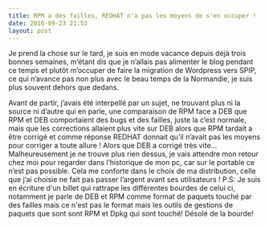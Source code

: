 ```yaml
---
title: RPM a des failles, REDHAT n'a pas les moyens de s'en occuper !
date: 2016-09-23 21:53
layout: post
---
```


Je prend la chose sur le tard, je suis en mode vacance depuis déjà trois
bonnes semaines, m’étant dis que je n’allais pas alimenter le blog
pendant ce temps et plutôt m’occuper de faire la migration de Wordpress
vers SPIP, ce qui n’avance pas non plus avec le beau temps de la
Normandie, je suis plus souvent dehors que dedans.  
<!--more-->  
Avant de partir, j’avais été interpellé par un sujet, ne trouvant plus
ni la source ni d’autre qui en parle, une comparaison de RPM face a DEB
que RPM et DEB comportaient des bugs et des failles, juste la c’est
normale, mais que les corrections allaient plus vite sur DEB alors que
RPM tardait a être corrigé et comme réponse REDHAT donnait qu’il n’avait
pas les moyens pour corriger a toute allure ! Alors que DEB a corrigé
très vite... Malheureusement je ne trouve plus rien dessus, je vais
attendre mon retour chez moi pour regarder dans l’historique de mon pc,
car sur le portable ce n’est pas possible. Cela me conforte dans le
choix de ma distribution, celle que j’ai choisie ne fait pas passer
l’argent avant ses utilisateurs ! P.S: Je suis en écriture d'un billet
qui rattrape les différentes bourdes de celui ci, notamment je parle de
DEB et RPM comme format de paquets touché par des failles mais ce n'est
pas le format mais les outils de gestions de paquets que sont sont RPM
et Dpkg qui sont touché! Désolé de la bourde!
